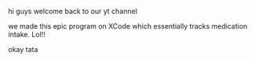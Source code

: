 hi guys welcome back to our yt channel

we made this epic program on XCode which essentially tracks medication intake. Lol!!

okay tata
